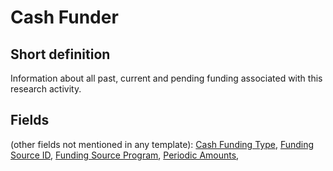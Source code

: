 # Cash Funder
## Short definition
Information about all past, current and pending funding associated with this research activity.
## Fields
(other fields not mentioned in any template):
[Cash Funding Type](../Object-Fields/Cash%20Funder/Cash%20Funding%20Type.md),
[Funding Source ID](../Object-Fields/Cash%20Funder/Funding%20Source%20ID.md),
[Funding Source Program](../Object-Fields/Cash%20Funder/Funding%20Source%20Program.md),
[Periodic Amounts](../Object-Fields/Cash%20Funder/Periodic%20Amounts.md),
